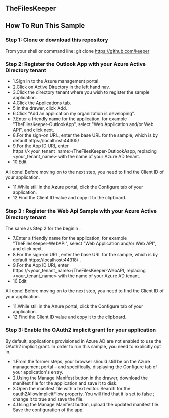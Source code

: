 ## TheFilesKeeper


## How To Run This Sample



### Step 1: Clone or download this repository
From your shell or command line:  git clone https://github.com/keeper


### Step 2: Register the Outlook App with your Azure Active Directory tenant

* 1.Sign in to the Azure management portal.
* 2.Click on Active Directory in the left hand nav.
* 3.Click the directory tenant where you wish to register the sample application.
* 4.Click the Applications tab.
* 5.In the drawer, click Add.
* 6.Click "Add an application my organization is developing".
* 7.Enter a friendly name for the application, for example "TheFilesKeeper-OutlookApp", select "Web Application and/or Web API", and click next.
* 8.For the sign-on URL, enter the base URL for the sample, which is by default  https://localhost:44305/ .
* 9.For the App ID URI, enter  https://<your_tenant_name>/TheFilesKeeper-OutlookAapp, replacing  <your_tenant_name>  with the name of your Azure AD tenant.
* 10.Edit 

All done! Before moving on to the next step, you need to find the Client ID of your application.
* 11.While still in the Azure portal, click the Configure tab of your application.
* 12.Find the Client ID value and copy it to the clipboard.


### Step 3 : Register the Web Api Sample with your Azure Active Directory tenant

The same as Step 2 for the beginin :
* 7.Enter a friendly name for the application, for example "TheFilesKeeper-WebAPI", select "Web Application and/or Web API", and click next.
* 8.For the sign-on URL, enter the base URL for the sample, which is by default  https://localhost:44318/ .
* 9.For the App ID URI, enter  https://<your_tenant_name>/TheFilesKeeper-WebAPI, replacing  <your_tenant_name>  with the name of your Azure AD tenant.
* 10.Edit 

All done! Before moving on to the next step, you need to find the Client ID of your application.
* 11.While still in the Azure portal, click the Configure tab of your application.
* 12.Find the Client ID value and copy it to the clipboard.


### Step 3: Enable the OAuth2 implicit grant for your application
By default, applications provisioned in Azure AD are not enabled to use the OAuth2 implicit grant. In order to run this sample, you need to explicitly opt in.

* 1.From the former steps, your browser should still be on the Azure management portal - and specifically, displaying the Configure tab of your application's entry.
* 2.Using the Manage Manifest button in the drawer, download the manifest file for the application and save it to disk.
* 3.Open the manifest file with a text editor. Search for the  oauth2AllowImplicitFlow  property. You will find that it is set to  false ; change it to  true  and save the file.
* 4.Using the Manage Manifest button, upload the updated manifest file. Save the configuration of the app.
